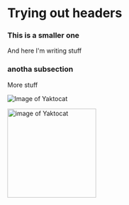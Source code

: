# Trying out headers
### This is a smaller one
And here I'm writing stuff
### anotha subsection
More stuff

![Image of Yaktocat](https://octodex.github.com/images/yaktocat.png)

<img src="https://octodex.github.com/images/yaktocat.png" alt="image of Yaktocat" width=200>
